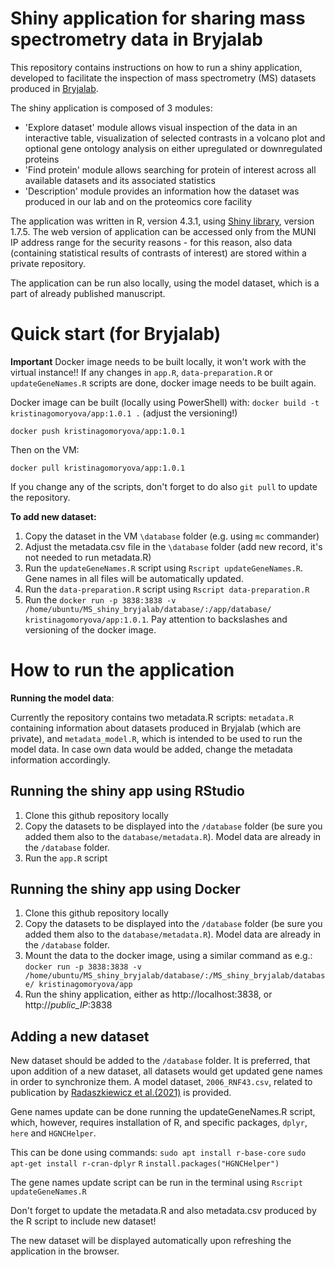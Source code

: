 # Shiny application for sharing mass spectrometry data in Bryjalab

This repository contains instructions on how to run a shiny application, developed to facilitate the inspection of mass spectrometry (MS) datasets produced in [Bryjalab](https://github.com/bryjalab).

The shiny application is composed of 3 modules:

- 'Explore dataset' module allows visual inspection of the data in an interactive table, visualization of selected contrasts in a volcano plot and optional gene ontology analysis on either upregulated or downregulated proteins
- 'Find protein' module allows searching for protein of interest across all available datasets and its associated statistics
- 'Description' module provides an information how the dataset was produced in our lab and on the proteomics core facility

The application was written in R, version 4.3.1, using [Shiny library](https://shiny.posit.co/), version 1.7.5. The web version of application can be accessed only from the MUNI IP address range for the security reasons - for this reason, also data (containing statistical results of contrasts of interest) are stored within a private repository. 

The application can be run also locally, using the model dataset, which is a part of already published manuscript.

# Quick start (for Bryjalab)

**Important** Docker image needs to be built locally, it won't work with the virtual instance!! If any changes in 
`app.R`, `data-preparation.R` or `updateGeneNames.R` scripts are done, docker image needs to be built again.

Docker image can be built (locally using PowerShell) with:
`docker build -t kristinagomoryova/app:1.0.1 .` (adjust the versioning!)

`docker push kristinagomoryova/app:1.0.1`

Then on the VM:

`docker pull kristinagomoryova/app:1.0.1`

If you change any of the scripts, don't forget to do also `git pull` to update the repository.

**To add new dataset:**

1. Copy the dataset in the VM `\database` folder (e.g. using `mc` commander)
2. Adjust the metadata.csv file in the `\database` folder (add new record, it's not needed to run metadata.R)
3. Run the `updateGeneNames.R` script using `Rscript updateGeneNames.R`. Gene names in all files will be automatically updated.
4. Run the `data-preparation.R` script using `Rscript data-preparation.R` 
5. Run the `docker run -p 3838:3838 -v /home/ubuntu/MS_shiny_bryjalab/database/:/app/database/ kristinagomoryova/app:1.0.1`. Pay attention to backslashes and versioning of the docker image.

# How to run the application

**Running the model data**: 

Currently the repository contains two metadata.R scripts: `metadata.R` containing information about datasets produced in Bryjalab (which are private), and `metadata_model.R`, which is intended to be used to run the model data. In case own data would be added, change the metadata information accordingly.

## Running the shiny app using RStudio

1. Clone this github repository locally
2. Copy the datasets to be displayed into the `/database` folder (be sure you added them also to the `database/metadata.R`). Model data are already in the `/database` folder.
3. Run the `app.R` script

## Running the shiny app using Docker

1. Clone this github repository locally 
2. Copy the datasets to be displayed into the `/database` folder (be sure you added them also to the `database/metadata.R`). Model data are already in the `/database` folder.
3. Mount the data to the docker image, using a similar command as e.g.:
`docker run -p 3838:3838 -v /home/ubuntu/MS_shiny_bryjalab/database/:/MS_shiny_bryjalab/database/ kristinagomoryova/app`
4. Run the shiny application, either as http://localhost:3838, or http://*public_IP*:3838

## Adding a new dataset
New dataset should be added to the `/database` folder. It is preferred, that upon addition of a new dataset, all datasets would get updated gene names in order to synchronize them. A model dataset, `2006_RNF43.csv`, related to publication by [Radaszkiewicz et al.(2021)](https://elifesciences.org/articles/65759) is provided.

Gene names update can be done running the updateGeneNames.R script, which, however, requires installation of R, and specific packages, `dplyr`, `here` and `HGNCHelper`. 

This can be done using commands:
`sudo apt install r-base-core`
`sudo apt-get install r-cran-dplyr`
`R`
`install.packages("HGNCHelper")`

The gene names update script can be run in the terminal using `Rscript updateGeneNames.R`

Don't forget to update the metadata.R and also metadata.csv produced by the R script to include new dataset! 

The new dataset will be displayed automatically upon refreshing the application in the browser.

